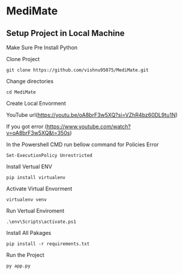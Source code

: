 # MediMate

## Setup Project in Local Machine

  Make Sure Pre Install Python 

Clone Project
```
git clone https://github.com/vishnu95075/MediMate.git

```

Change directories

```
cd MediMate
```

Create Local Envorment

YouTube url(https://youtu.be/oA8brF3w5XQ?si=VZhR4bz60DL9tu1N)

If you got error 
(https://www.youtube.com/watch?v=oA8brF3w5XQ&t=350s)

In the Powershell CMD run bellow command for Policies Error

```
Set-ExecutionPolicy Unrestricted
```
Install Vertual ENV
```
pip install virtualenv

```
Activate Virtual Envorment

```
virtualenv venv
```
Run Vertual Enviroment

```
.\env\Scripts\activate.ps1 
```

Install All Pakages

```
pip install -r requirements.txt
```

Run the Project 

``` 
py app.py

```